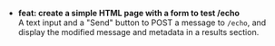 - **feat: create a simple HTML page with a form to test /echo**  
  A text input and a "Send" button to POST a message to `/echo`, and display the modified message and metadata in a results section.